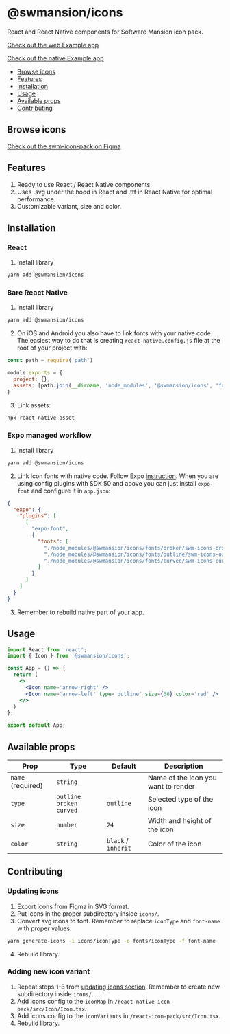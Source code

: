 # @swmansion/icons
React and React Native components for Software Mansion icon pack.

[Check out the web Example app](https://github.com/software-mansion-labs/swm-icon-pack-react/tree/main/example)

[Check out the native Example app](https://github.com/software-mansion-labs/swm-icon-pack-react/tree/main/exampleNative)

- [Browse icons](#browse-icons)
- [Features](#features)
- [Installation](#installation)
- [Usage](#usage)
- [Available props](#available-props)
- [Contributing](#contributing)

## Browse icons

[Check out the swm-icon-pack on Figma](https://www.figma.com/community/file/942053544758339202/swm-icon-pack)

## Features

1. Ready to use React / React Native components.
2. Uses .svg under the hood in React and .ttf in React Native for optimal performance.
3. Customizable variant, size and color.

## Installation
### React
1. Install library

```bash
yarn add @swmansion/icons
```

### Bare React Native
1. Install library

```bash
yarn add @swmansion/icons
```
2. On iOS and Android you also have to link fonts with your native code. The easiest way to do that is creating `react-native.config.js` file at the root of your project with:

```javascript
const path = require('path')

module.exports = {
  project: {},
  assets: [path.join(__dirname, 'node_modules', '@swmansion/icons', 'fonts')],
}
```
3. Link assets:

```bash
npx react-native-asset
```

### Expo managed workflow
1. Install library

```bash
yarn add @swmansion/icons
```
2. Link icon fonts with native code. Follow Expo [instruction](https://docs.expo.dev/develop/user-interface/fonts/#use-a-custom-font). When you are using config plugins with SDK 50 and above you can just install `expo-font` and configure it in `app.json`:
```json
{
  "expo": {
    "plugins": [
      [
        "expo-font",
        {
          "fonts": [
            "./node_modules/@swmansion/icons/fonts/broken/swm-icons-broken.ttf",
            "./node_modules/@swmansion/icons/fonts/outline/swm-icons-outline.ttf",
            "./node_modules/@swmansion/icons/fonts/curved/swm-icons-curved.ttf"
          ]
        }
      ]
    ]
  }
}
```
3. Remember to rebuild native part of your app.

## Usage

```jsx
import React from 'react';
import { Icon } from '@swmansion/icons';

const App = () => {
  return (
    <>
      <Icon name='arrow-right' />
      <Icon name='arrow-left' type='outline' size={36} color='red' />
    </>
  )
};

export default App;
```

## Available props

| Prop          | Type                                  | Default   | Description                                     |
| ------------- | ------------------------------------- | --------- | ----------------------------------------------- |
| `name` (required)       | `string`                              |           | Name of the icon you want to render                     |                      |
| `type`     | `outline` `broken` `curved` | `outline` | Selected type of the icon                                |
| `size`        | `number`                     | `24`      | Width and height of the icon |                         |
| `color`       | `string`                              | `black` / `inherit` | Color of the icon                     |

## Contributing

### Updating icons
1. Export icons from Figma in SVG format.
2. Put icons in the proper subdirectory inside `icons/`.
3. Convert svg icons to font. Remember to replace `iconType` and `font-name` with proper values:
```bash
yarn generate-icons -i icons/iconType -o fonts/iconType -f font-name
```
4. Rebuild library.

### Adding new icon variant
1. Repeat steps 1-3 from [updating icons section](#updating-icons). Remember to create new subdirectory inside `icons/`.
2. Add icons config to the `iconMap` in `/react-native-icon-pack/src/Icon/Icon.tsx`.
3. Add icons config to the `iconVariants` in `/react-icon-pack/src/Icon.tsx`.
4. Rebuild library.

